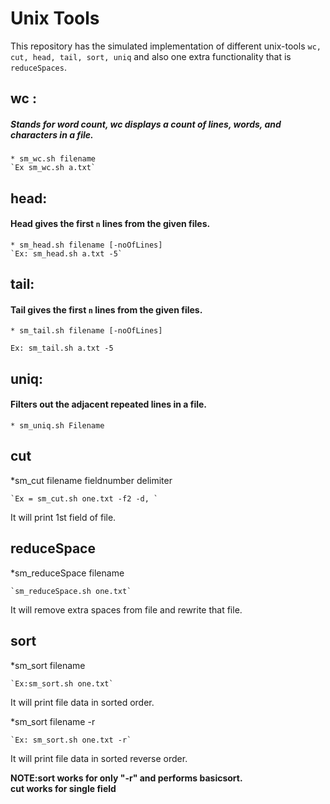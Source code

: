Unix Tools
====================
This repository has the simulated implementation of different unix-tools `wc, cut, head,
tail, sort, uniq` and also one extra functionality that is `reduceSpaces`.

## wc :
##### Stands for word count, wc displays a count of lines, words, and characters in a file.
    * sm_wc.sh filename
    `Ex sm_wc.sh a.txt`

## head:
#### Head gives the first `n` lines from the given files.
    * sm_head.sh filename [-noOfLines]
    `Ex: sm_head.sh a.txt -5`

## tail:
#### Tail gives the first `n` lines from the given files.
    * sm_tail.sh filename [-noOfLines]
   `Ex: sm_tail.sh a.txt -5`

## uniq:
#### Filters out the adjacent  repeated lines in a file.
    * sm_uniq.sh Filename


## cut
*sm_cut filename fieldnumber delimiter

    `Ex = sm_cut.sh one.txt -f2 -d, `
It will print 1st field of file.    

## reduceSpace
*sm_reduceSpace filename

    `sm_reduceSpace.sh one.txt`
    
It will remove extra spaces from file and rewrite that file.


## sort
*sm_sort filename

    `Ex:sm_sort.sh one.txt`
    
It will print file data in sorted order.

*sm_sort filename -r

    `Ex: sm_sort.sh one.txt -r`
    
It will print file data in sorted reverse order. 

**NOTE:sort works for only "-r" and performs basicsort.  
        cut works for single field**
